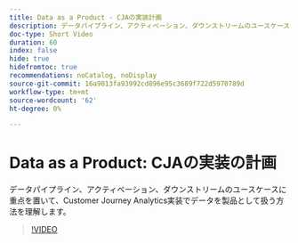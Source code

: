```yaml
---
title: Data as a Product - CJAの実装計画
description: データパイプライン、アクティベーション、ダウンストリームのユースケースに重点を置いて、Customer Journey Analytics実装でデータを製品として扱う方法を理解します。
doc-type: Short Video
duration: 60
index: false
hide: true
hidefromtoc: true
recommendations: noCatalog, noDisplay
source-git-commit: 16a9013fa93992cd896e95c3689f722d5970789d
workflow-type: tm+mt
source-wordcount: '62'
ht-degree: 0%

---
```



# Data as a Product: CJAの実装の計画

データパイプライン、アクティベーション、ダウンストリームのユースケースに重点を置いて、Customer Journey Analytics実装でデータを製品として扱う方法を理解します。

<!-- 62_S113_3442460_59_data-as-a-product-planning-your-cja-implementation -->
>[!VIDEO](https://video.tv.adobe.com/v/3458332/?learn=on&enablevpops=true)
